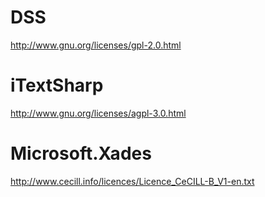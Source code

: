DSS
===
http://www.gnu.org/licenses/gpl-2.0.html

iTextSharp
==========
http://www.gnu.org/licenses/agpl-3.0.html

Microsoft.Xades
===============
http://www.cecill.info/licences/Licence_CeCILL-B_V1-en.txt

